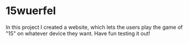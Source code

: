 # 15wuerfel
In this project I created a website, which lets the users play the game of "15" on whatever device they want. Have fun testing it out!
